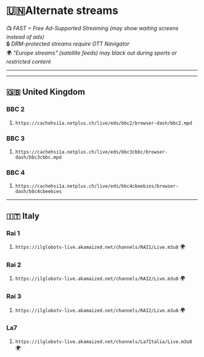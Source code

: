 # **🇺🇳Alternate streams**  
📺 *FAST = Free Ad-Supported Streaming (may show waiting screens instead of ads)*  
🔒 *DRM-protected streams require OTT Navigator*  
🌍 *"Europe streams" (satellite feeds) may black out during sports or restricted content*  

---
---

## **🇬🇧 United Kingdom**  

### **BBC 2**  
1) `https://cachehsi1a.netplus.ch/live/eds/bbc2/browser-dash/bbc2.mpd`  

### **BBC 3**  
1) `https://cachehsi1a.netplus.ch/live/eds/bbc3cbbc/browser-dash/bbc3cbbc.mpd` 

### **BBC 4**  
1)  `https://cachehsi1a.netplus.ch/live/eds/bbc4cbeebies/browser-dash/bbc4cbeebies` 

---

## **🇮🇹 Italy**  

### **Rai 1** 
1) `https://ilglobotv-live.akamaized.net/channels/RAI1/Live.m3u8` 🌍

### **Rai 2**  
1) `https://ilglobotv-live.akamaized.net/channels/RAI2/Live.m3u8` 🌍 

### **Rai 3**  
1) `https://ilglobotv-live.akamaized.net/channels/RAI2/Live.m3u8` 🌍 

### **La7**  
1) `https://ilglobotv-live.akamaized.net/channels/La7Italia/Live.m3u8` 🌍 
